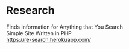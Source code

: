 # Research
Finds Information for Anything that You Search
<br>
Simple Site Written in PHP
<br>
https://re-search.herokuapp.com/
